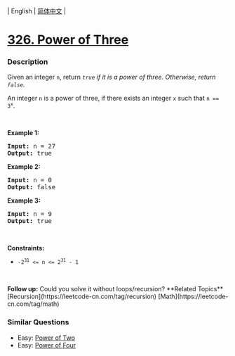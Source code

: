 | English | [简体中文](README.md) |

# [326. Power of Three](https://leetcode-cn.com/problems/power-of-three)
 ### Description
<p>Given an integer <code>n</code>, return <em><code>true</code> if it is a power of three. Otherwise, return <code>false</code></em>.</p>

<p>An integer <code>n</code> is a power of three, if there exists an integer <code>x</code> such that <code>n == 3<sup>x</sup></code>.</p>

<p>&nbsp;</p>
<p><strong>Example 1:</strong></p>

<pre>
<strong>Input:</strong> n = 27
<strong>Output:</strong> true
</pre>

<p><strong>Example 2:</strong></p>

<pre>
<strong>Input:</strong> n = 0
<strong>Output:</strong> false
</pre>

<p><strong>Example 3:</strong></p>

<pre>
<strong>Input:</strong> n = 9
<strong>Output:</strong> true
</pre>

<p>&nbsp;</p>
<p><strong>Constraints:</strong></p>

<ul>
	<li><code>-2<sup>31</sup> &lt;= n &lt;= 2<sup>31</sup> - 1</code></li>
</ul>

<p>&nbsp;</p>
<strong>Follow up:</strong> Could you solve it without loops/recursion?
**Related Topics**  [Recursion](https://leetcode-cn.com/tag/recursion) [Math](https://leetcode-cn.com/tag/math) 

### Similar Questions
 - Easy:	[Power of Two](https://leetcode-cn.com/problems/power-of-two) 
 - Easy:	[Power of Four](https://leetcode-cn.com/problems/power-of-four) 

